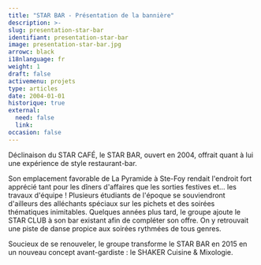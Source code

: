 ```yaml
---
title: "STAR BAR - Présentation de la bannière"
description: >-
slug: presentation-star-bar
identifiant: presentation-star-bar 
image: presentation-star-bar.jpg
arrowc: black
i18nlanguage: fr
weight: 1
draft: false
activemenu: projets
type: articles
date: 2004-01-01
historique: true
external:
  need: false
  link:
occasion: false
---
```


Déclinaison du STAR CAFÉ, le STAR BAR, ouvert en 2004, offrait quant à lui une expérience de style restaurant-bar. 

Son emplacement favorable de La Pyramide à Ste-Foy rendait l'endroit fort apprécié tant pour les dîners d'affaires que les sorties festives et... les travaux d'équipe ! Plusieurs étudiants de l'époque se souviendront d'ailleurs des alléchants spéciaux sur les pichets et des soirées thématiques inimitables. 
Quelques années plus tard, le groupe ajoute le STAR CLUB à son bar existant afin de compléter son offre. On y retrouvait une piste de danse propice aux soirées rythmées de tous genres. 

Soucieux de se renouveler, le groupe transforme le STAR BAR en 2015 en un nouveau concept avant-gardiste : le SHAKER Cuisine & Mixologie.

 
